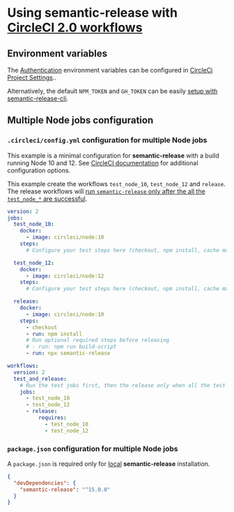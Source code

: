 # Using semantic-release with [CircleCI 2.0 workflows](https://circleci.com/docs/2.0/workflows)

## Environment variables

The [Authentication](../usage/ci-configuration.md#authentication) environment variables can be configured in [CircleCi Project Settings](https://circleci.com/docs/2.0/env-vars/#adding-environment-variables-in-the-app)..

Alternatively, the default `NPM_TOKEN` and `GH_TOKEN` can be easily [setup with semantic-release-cli](../usage/getting-started.md#getting-started).

## Multiple Node jobs configuration

### `.circleci/config.yml` configuration for multiple Node jobs

This example is a minimal configuration for **semantic-release** with a build running Node 10 and 12. See [CircleCI documentation](https://circleci.com/docs/2.0) for additional configuration options.

This example create the workflows `test_node_10`, `test_node_12` and `release`. The release workflows will [run `semantic-release` only after the all the `test_node_*` are successful](../usage/ci-configuration.md#run-semantic-release-only-after-all-tests-succeeded).

```yaml
version: 2
jobs:
  test_node_10:
    docker:
      - image: circleci/node:10
    steps:
      # Configure your test steps here (checkout, npm install, cache management, tests etc...)

  test_node_12:
    docker:
      - image: circleci/node:12
    steps:
      # Configure your test steps here (checkout, npm install, cache management, tests etc...)

  release:
    docker:
      - image: circleci/node:10
    steps:
      - checkout
      - run: npm install
      # Run optional required steps before releasing
      # - run: npm run build-script
      - run: npx semantic-release

workflows:
  version: 2
  test_and_release:
    # Run the test jobs first, then the release only when all the test jobs are successful
    jobs:
      - test_node_10
      - test_node_12
      - release:
          requires:
            - test_node_10
            - test_node_12
```

### `package.json` configuration for multiple Node jobs

A `package.json` is required only for [local](../usage/installation.md#local-installation) **semantic-release** installation.

```json
{
  "devDependencies": {
    "semantic-release": "^15.0.0"
  }
}
```
